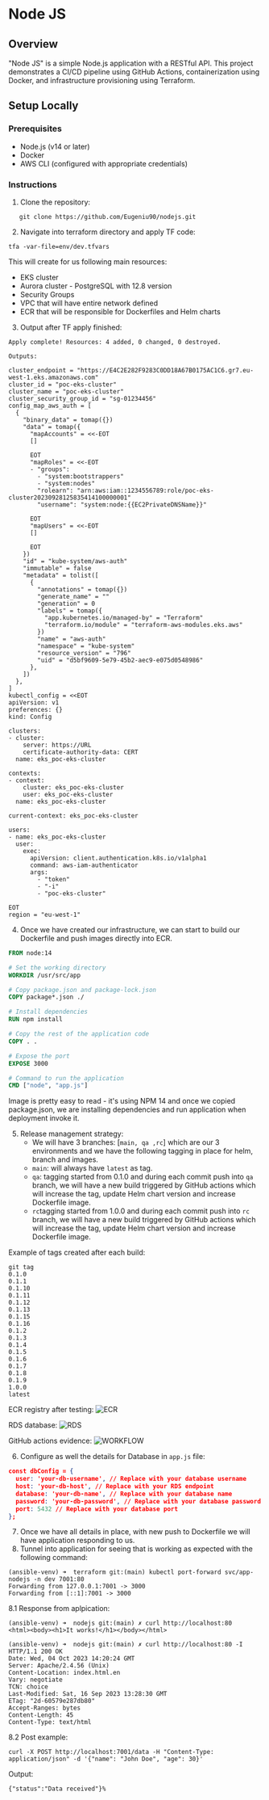 # Node JS

## Overview

"Node JS" is a simple Node.js application with a RESTful API. This project demonstrates a CI/CD pipeline using GitHub Actions, containerization using Docker, and infrastructure provisioning using Terraform.

## Setup Locally

### Prerequisites

- Node.js (v14 or later)
- Docker
- AWS CLI (configured with appropriate credentials)

### Instructions

1. Clone the repository:
```shell
   git clone https://github.com/Eugeniu90/nodejs.git 
```

2. Navigate into terraform directory and apply TF code:
```shell
tfa -var-file=env/dev.tfvars
```
This will create for us following main resources:
- EKS cluster
- Aurora cluster - PostgreSQL with 12.8 version
- Security Groups
- VPC that will have entire network defined
- ECR that will be responsible for Dockerfiles and Helm charts

3. Output after TF apply finished:
```shell
Apply complete! Resources: 4 added, 0 changed, 0 destroyed.

Outputs:

cluster_endpoint = "https://E4C2E282F9283C0DD18A67B0175AC1C6.gr7.eu-west-1.eks.amazonaws.com"
cluster_id = "poc-eks-cluster"
cluster_name = "poc-eks-cluster"
cluster_security_group_id = "sg-01234456"
config_map_aws_auth = [
  {
    "binary_data" = tomap({})
    "data" = tomap({
      "mapAccounts" = <<-EOT
      []

      EOT
      "mapRoles" = <<-EOT
      - "groups":
        - "system:bootstrappers"
        - "system:nodes"
        "rolearn": "arn:aws:iam::1234556789:role/poc-eks-cluster20230928125835414100000001"
        "username": "system:node:{{EC2PrivateDNSName}}"

      EOT
      "mapUsers" = <<-EOT
      []

      EOT
    })
    "id" = "kube-system/aws-auth"
    "immutable" = false
    "metadata" = tolist([
      {
        "annotations" = tomap({})
        "generate_name" = ""
        "generation" = 0
        "labels" = tomap({
          "app.kubernetes.io/managed-by" = "Terraform"
          "terraform.io/module" = "terraform-aws-modules.eks.aws"
        })
        "name" = "aws-auth"
        "namespace" = "kube-system"
        "resource_version" = "796"
        "uid" = "d5bf9609-5e79-45b2-aec9-e075d0548986"
      },
    ])
  },
]
kubectl_config = <<EOT
apiVersion: v1
preferences: {}
kind: Config

clusters:
- cluster:
    server: https://URL
    certificate-authority-data: CERT
  name: eks_poc-eks-cluster

contexts:
- context:
    cluster: eks_poc-eks-cluster
    user: eks_poc-eks-cluster
  name: eks_poc-eks-cluster

current-context: eks_poc-eks-cluster

users:
- name: eks_poc-eks-cluster
  user:
    exec:
      apiVersion: client.authentication.k8s.io/v1alpha1
      command: aws-iam-authenticator
      args:
        - "token"
        - "-i"
        - "poc-eks-cluster"

EOT
region = "eu-west-1"
```
4. Once we have created our infrastructure, we can start to build our Dockerfile and push images directly into ECR.
```dockerfile
FROM node:14

# Set the working directory
WORKDIR /usr/src/app

# Copy package.json and package-lock.json
COPY package*.json ./

# Install dependencies
RUN npm install

# Copy the rest of the application code
COPY . .

# Expose the port
EXPOSE 3000

# Command to run the application
CMD ["node", "app.js"]
```

Image is pretty easy to read - it's using NPM 14 and once we copied package.json, we are installing dependencies and run application when deployment invoke it.

5. Release management strategy:
   - We will have 3 branches: [`main, qa ,rc`] which are our 3 environments and we have the following tagging in place for helm, branch and images.
   - `main`: will always have `latest` as tag.
   - `qa`: tagging started from 0.1.0 and during each commit push into `qa` branch, we will have a new build triggered by GitHub actions which will increase the tag, update Helm chart version and increase Dockerfile image. 
   - `rc`tagging started from 1.0.0 and during each commit push into `rc` branch, we will have a new build triggered by GitHub actions which will increase the tag, update Helm chart version and increase Dockerfile image.

Example of tags created after each build:
```shell
git tag
0.1.0
0.1.1
0.1.10
0.1.11
0.1.12
0.1.13
0.1.15
0.1.16
0.1.2
0.1.3
0.1.4
0.1.5
0.1.6
0.1.7
0.1.8
0.1.9
1.0.0
latest
```

ECR registry after testing:
![ECR](media/ecr.png)


RDS database:
![RDS](media/rds.png)

GitHub actions evidence:
![WORKFLOW](media/worklow.png)


6. Configure as well the details for Database in `app.js` file:
```json
const dbConfig = {
  user: 'your-db-username', // Replace with your database username
  host: 'your-db-host', // Replace with your RDS endpoint
  database: 'your-db-name', // Replace with your database name
  password: 'your-db-password', // Replace with your database password
  port: 5432 // Replace with your database port
};
```

7. Once we have all details in place, with new push to Dockerfile we will have application responding to us.
8. Tunnel into application for seeing that is working as expected with the following command:
```shell
(ansible-venv) ➜  terraform git:(main) kubectl port-forward svc/app-nodejs -n dev 7001:80             
Forwarding from 127.0.0.1:7001 -> 3000
Forwarding from [::1]:7001 -> 3000
```

8.1 Response from aplpication:
```shell
(ansible-venv) ➜  nodejs git:(main) ✗ curl http://localhost:80
<html><body><h1>It works!</h1></body></html>

(ansible-venv) ➜  nodejs git:(main) ✗ curl http://localhost:80 -I 
HTTP/1.1 200 OK
Date: Wed, 04 Oct 2023 14:20:24 GMT
Server: Apache/2.4.56 (Unix)
Content-Location: index.html.en
Vary: negotiate
TCN: choice
Last-Modified: Sat, 16 Sep 2023 13:28:30 GMT
ETag: "2d-60579e287db80"
Accept-Ranges: bytes
Content-Length: 45
Content-Type: text/html
```

8.2 Post example:
```shell
curl -X POST http://localhost:7001/data -H "Content-Type: application/json" -d '{"name": "John Doe", "age": 30}'
```

Output:
```shell
{"status":"Data received"}%
```
